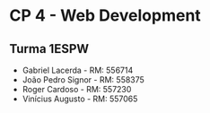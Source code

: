# CP 4 - Web Development
## Turma 1ESPW
* Gabriel Lacerda - RM: 556714
* João Pedro Signor - RM: 558375
* Roger Cardoso - RM: 557230
* Vinícius Augusto - RM: 557065